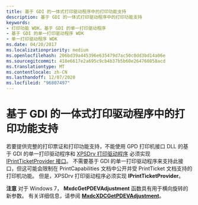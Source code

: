 ```yaml
---
title: 基于 GDI 的一体式打印驱动程序中的打印功能支持
description: 基于 GDI 的一体式打印驱动程序中的打印功能支持
keywords:
- 打印功能 WDK，基于 GDI 的单一打印驱动程序
- 基于 GDI 的单一打印驱动程序 WDK
- 单一打印驱动程序 WDK
ms.date: 04/20/2017
ms.localizationpriority: medium
ms.openlocfilehash: 206bd39a445396e635479d7ac50c0dd3bd14a06e
ms.sourcegitcommit: 418e6617e2a695c9cb4b37b5b60e264760858acd
ms.translationtype: MT
ms.contentlocale: zh-CN
ms.lasthandoff: 12/07/2020
ms.locfileid: "96807497"
---
```

# <a name="print-capabilities-support-in-gdi-based-monolithic-print-drivers"></a>基于 GDI 的一体式打印驱动程序中的打印功能支持


若要提供完整的打印票证和打印功能支持，不能使用 GPD 打印机接口 DLL 的基于 GDI 的单一打印驱动程序和 [XPSDrv 打印驱动程序](xpsdrv-printer-drivers.md) 必须实现 [IPrintTicketProvider 接口](/previous-versions/windows/hardware/drivers/ff554375(v=vs.85))。 不需要基于 GDI 的单一打印驱动程序来支持此接口，但这可能会限制在 PrintCapabilities 文档中公开并受 PrintTicket 文档支持的打印机功能。 但是，XPSDrv 打印驱动程序必须实现 **IPrintTicketProvider**。

**注意**   对于 Windows 7， **MxdcGetPDEVAdjustment** 函数具有用于横向旋转的新参数。 有关详细信息，请参阅 [**MxdcXDCGetPDEVAdjustment**](/windows-hardware/drivers/ddi/mxdc/nf-mxdc-mxdcgetpdevadjustment)。

 

 

